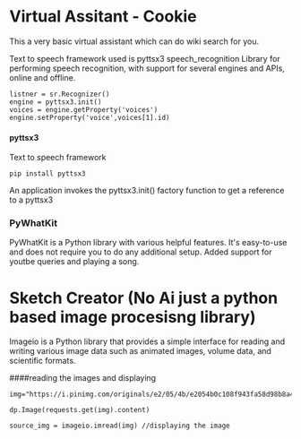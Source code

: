 # Virtual Assitant - Cookie

This a very basic virtual assistant which can do wiki search for you.

Text to speech framework used is  pyttsx3 
speech_recognition Library for performing speech recognition, with support for several engines and APIs, online and offline.

```
listner = sr.Recognizer()
engine = pyttsx3.init()
voices = engine.getProperty('voices')
engine.setProperty('voice',voices[1].id)
```


#### pyttsx3 
Text to speech framework

`pip install pyttsx3`

An application invokes the pyttsx3.init() factory function to get a reference to a pyttsx3

### PyWhatKit
PyWhatKit is a Python library with various helpful features. It's easy-to-use and does not require you to do any additional setup. Added support for youtbe queries and playing a song.

# Sketch Creator (No Ai just a python based image procesisng library)
Imageio is a Python library that provides a simple interface for reading and writing various image data such as animated images, volume data, and scientific formats.

####reading the images and displaying

```
img="https://i.pinimg.com/originals/e2/05/4b/e2054b0c108f943fa58d98b8a4d37cd5.png" 

dp.Image(requests.get(img).content)

source_img = imageio.imread(img) //displaying the image 

```